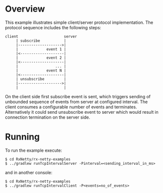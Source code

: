 Overview
========

This example illustrates simple client/server protocol implementation. The protocol sequence includes the following
steps:

```
client                     server
     | subscribe           |
     |-------------------->|
     |             event 1 |
     |<--------------------|
     |             event 2 |
     |<--------------------|
     |                 ... |
     |             event N |
     |<--------------------|
     | unsubscribe         |
     |-------------------->|
     |                     |
```

On the client side first subscribe event is sent, which triggers sending of unbounded sequence of events from
server at configured interval. The client consumes a configurable number of events and terminates. Alternatively
it could send unsubscribe event to server which would result in connection termination on the server side.

Running
=======

To run the example execute:

```
$ cd RxNetty/rx-netty-examples
$ ../gradlew runTcpIntervalServer -Pinterval=<sending_interval_in_ms>
```

and in another console:

```
$ cd RxNetty/rx-netty-examples
$ ../gradlew runTcpIntervalClient -P<events=no_of_events>
```
